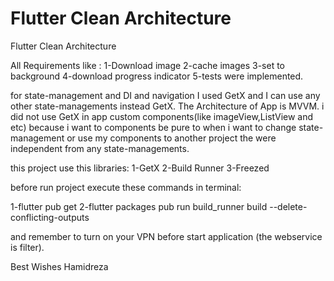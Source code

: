 # Flutter Clean Architecture



Flutter Clean Architecture

All Requirements like :
1-Download image
2-cache images
3-set to background
4-download progress indicator
5-tests
were implemented.

for state-management and DI and navigation I used GetX and I can use any other state-managements instead GetX.
The Architecture of App is MVVM.
i did not use GetX in app custom components(like imageView,ListView and etc) because i want to components be pure
to when i want to change state-management or use my components to another project the were independent from any state-managements.


this project use this libraries:
1-GetX
2-Build Runner
3-Freezed


before run project execute these commands in terminal:

1-flutter pub get
2-flutter packages pub run build_runner build --delete-conflicting-outputs

and remember to turn on your VPN before start application (the webservice is filter).

Best Wishes
Hamidreza


